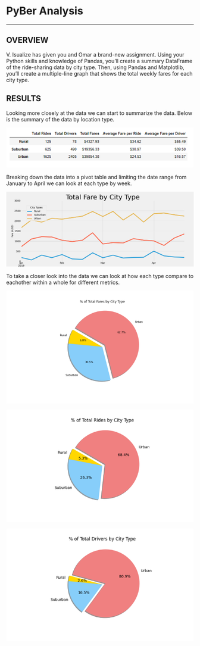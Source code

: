 # **PyBer Analysis**
-----------------------------------


**OVERVIEW**
-----------------------------------
V. Isualize has given you and Omar a brand-new assignment. Using your Python skills and knowledge of Pandas, you’ll create a summary DataFrame of the ride-sharing data by city type. Then, using Pandas and Matplotlib, you’ll create a multiple-line graph that shows the total weekly fares for each city type.


**RESULTS**
-----------------------------------
Looking more closely at the data we can start to summarize the data.  Below is the summary of the data by location type.  

![Pyber_summary_df.PNG](https://github.com/Bionicbabes/PyBer_Analysis/blob/main/analysis/Pyber_summary_df.PNG)

Breaking down the data into a pivot table and limiting the date range from January to April we can look at each type by week.

![PyBer_sum_fares_per_week.png](https://github.com/Bionicbabes/PyBer_Analysis/blob/main/analysis/PyBer_sum_fares_per_week.png)

To take a closer look into the data we can look at how each type compare to eachother within a whole for different metrics.

![Fig5.png](https://github.com/Bionicbabes/PyBer_Analysis/blob/main/analysis/Fig5.png)

![Fig6.png](https://github.com/Bionicbabes/PyBer_Analysis/blob/main/analysis/Fig6.png)

![Fig7.png](https://github.com/Bionicbabes/PyBer_Analysis/blob/main/analysis/Fig7.png)
